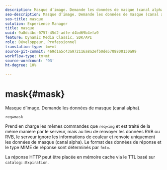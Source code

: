 ```yaml
---
description: Masque d’image. Demande les données de masque (canal alpha).
seo-description: Masque d’image. Demande les données de masque (canal alpha).
seo-title: masque
solution: Experience Manager
title: masque
uuid: 9a8dc4bc-0757-45d2-adfe-d4bd69b4efa9
feature: Dynamic Media Classic, SDK/API
role: Développeur, Professionnel
translation-type: tm+mt
source-git-commit: 469d1a5c43a972116a8a2efb0de5708800130a99
workflow-type: tm+mt
source-wordcount: '93'
ht-degree: 10%

---
```



# mask{#mask}

Masque d’image. Demande les données de masque (canal alpha).

`req=mask`

Prend en charge les mêmes commandes que `req=img` et est traité de la même manière par le serveur, mais au lieu de renvoyer les données RVB ou RVB, le serveur ignore les informations de couleur et renvoie uniquement les données de masque (canal alpha). Le format des données de réponse et le type MIME de réponse sont déterminés par `fmt=`.

La réponse HTTP peut être placée en mémoire cache via le TTL basé sur `catalog::Expiration`.
